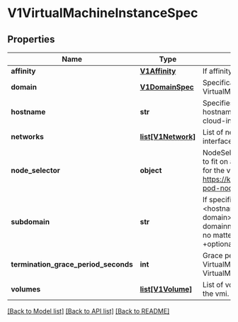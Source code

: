 # V1VirtualMachineInstanceSpec

## Properties
Name | Type | Description | Notes
------------ | ------------- | ------------- | -------------
**affinity** | [**V1Affinity**](V1Affinity.md) | If affinity is specifies, obey all the affinity rules | [optional] 
**domain** | [**V1DomainSpec**](V1DomainSpec.md) | Specification of the desired behavior of the VirtualMachineInstance on the host. | 
**hostname** | **str** | Specifies the hostname of the vmi If not specified, the hostname will be set to the name of the vmi, if dhcp or cloud-init is configured properly. +optional | [optional] 
**networks** | [**list[V1Network]**](V1Network.md) | List of networks that can be attached to a vm&#39;s virtual interface. | [optional] 
**node_selector** | **object** | NodeSelector is a selector which must be true for the vmi to fit on a node. Selector which must match a node&#39;s labels for the vmi to be scheduled on that node. More info: https://kubernetes.io/docs/concepts/configuration/assign-pod-node/ +optional | [optional] 
**subdomain** | **str** | If specified, the fully qualified vmi hostname will be \&quot;&lt;hostname&gt;.&lt;subdomain&gt;.&lt;pod namespace&gt;.svc.&lt;cluster domain&gt;\&quot;. If not specified, the vmi will not have a domainname at all. The DNS entry will resolve to the vmi, no matter if the vmi itself can pick up a hostname. +optional | [optional] 
**termination_grace_period_seconds** | **int** | Grace period observed after signalling a VirtualMachineInstance to stop after which the VirtualMachineInstance is force terminated. | [optional] 
**volumes** | [**list[V1Volume]**](V1Volume.md) | List of volumes that can be mounted by disks belonging to the vmi. | [optional] 

[[Back to Model list]](../README.md#documentation-for-models) [[Back to API list]](../README.md#documentation-for-api-endpoints) [[Back to README]](../README.md)


